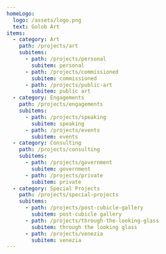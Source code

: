 ```yaml
---
homeLogo:
  logo: /assets/logo.png
  text: Golob Art
items:
  - category: Art
    path: /projects/art
    subitems:
      - path: /projects/personal
        subitem: personal
      - path: /projects/commissioned
        subitem: commissioned
      - path: /projects/public-art
        subitem: public art
  - category: Engagements
    path: /projects/engagements
    subitems:
      - path: /projects/speaking
        subitem: speaking
      - path: /projects/events
        subitem: events
  - category: Consulting
    path: /projects/consulting
    subitems:
      - path: /projects/government
        subitem: government
      - path: /projects/private
        subitem: private
  - category: Special Projects
    path: /projects/special-projects
    subitems:
      - path: /projects/post-cubicle-gallery
        subitem: post-cubicle gallery
      - path: /projects/through-the-looking-glass
        subitem: through the looking glass
      - path: /projects/venezia
        subitem: venezia
---
```


